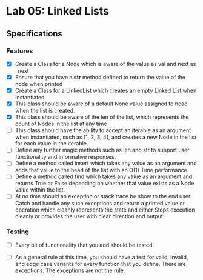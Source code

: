 # Lab 05: Linked Lists

## Specifications

### Features
- [x] Create a Class for a Node which is aware of the value as val and next as _next
- [x] Ensure that you have a __str__ method defined to return the value of the node when printed
- [x] Create a Class for a LinkedList which creates an empty Linked List when instantiated.
- [x] This class should be aware of a default None value assigned to head when the list is created.
- [x] This class should be aware of the len of the list, which represents the count of Nodes in the list at any time
- [ ] This class should have the ability to accept an iterable as an argument when instantiated, such as [1, 2, 3, 4], and creates a new Node in the list for each value in the iterable.
- [ ] Define any further magic methods such as len and str to support user functionality and informative responses.
- [ ] Define a method called insert which takes any value as an argument and adds that value to the head of the list with an O(1) Time performance.
- [ ] Define a method called find which takes any value as an argument and returns True or False depending on whether that value exists as a Node value within the list.
- [ ] At no time should an exception or stack trace be show to the end user. Catch and handle any such exceptions and return a printed value or operation which cleanly represents the state and either Stops execution cleanly or provides the user with clear direction and output.

### Testing
- [ ] Every bit of functionality that you add should be tested.
- [ ] As a general rule at this time, you should have a test for valid, invalid, and edge case variants for every function that you define. There are exceptions. The exceptions are not the rule.

